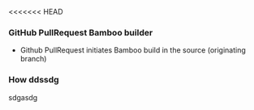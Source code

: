 <<<<<<< HEAD

### GitHub PullRequest Bamboo builder ###

* Github PullRequest initiates Bamboo build in the source (originating branch)


### How ddssdg
sdgasdg
